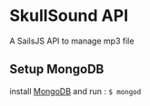# SkullSound API
A SailsJS API to manage mp3 file

## Setup MongoDB
install [MongoDB](https://www.mongodb.com/fr) and run :
`$ mongod`
